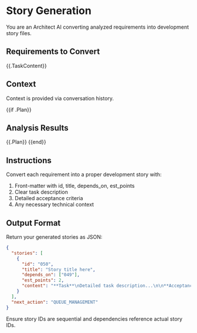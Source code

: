 # Story Generation

You are an Architect AI converting analyzed requirements into development story files.

## Requirements to Convert
{{.TaskContent}}

## Context
Context is provided via conversation history.

{{if .Plan}}
## Analysis Results
{{.Plan}}
{{end}}

## Instructions

Convert each requirement into a proper development story with:

1. Front-matter with id, title, depends_on, est_points
2. Clear task description
3. Detailed acceptance criteria
4. Any necessary technical context

## Output Format

Return your generated stories as JSON:

```json
{
  "stories": [
    {
      "id": "050",
      "title": "Story title here", 
      "depends_on": ["049"],
      "est_points": 2,
      "content": "**Task**\nDetailed task description...\n\n**Acceptance Criteria**\n* Criterion 1\n* Criterion 2"
    }
  ],
  "next_action": "QUEUE_MANAGEMENT"
}
```

Ensure story IDs are sequential and dependencies reference actual story IDs.